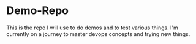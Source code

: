 # Demo-Repo

This is the repo I will use to do demos and to test various things. I'm currently on a journey to master devops concepts and trying new things.  
